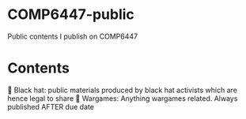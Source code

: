 # COMP6447-public
Public contents I publish on COMP6447

# Contents

🎩 Black hat: public materials produced by black hat activists which are hence legal to share
🚀️ Wargames: Anything wargames related. Always published AFTER due date
